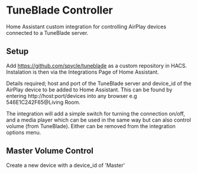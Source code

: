 # TuneBlade Controller
Home Assistant custom integration for controlling AirPlay devices connected to a TuneBlade server.

## Setup
Add https://github.com/spycle/tuneblade as a custom repository in HACS.  
Instalation is then via the Integrations Page of Home Assistant.

Details required;
host and port of the TuneBlade server and device_id of the AirPlay device to be added to Home Assistant. This can be found by entering http://host:port/devices into any browser e.g 546E1C242F65@Living Room.

The integration will add a simple switch for turning the connection on/off, and a media player which can be used in the same way but can also control volume (from TuneBlade). Either can be removed from the integration options menu.

## Master Volume Control
Create a new device with a device_id of 'Master'

